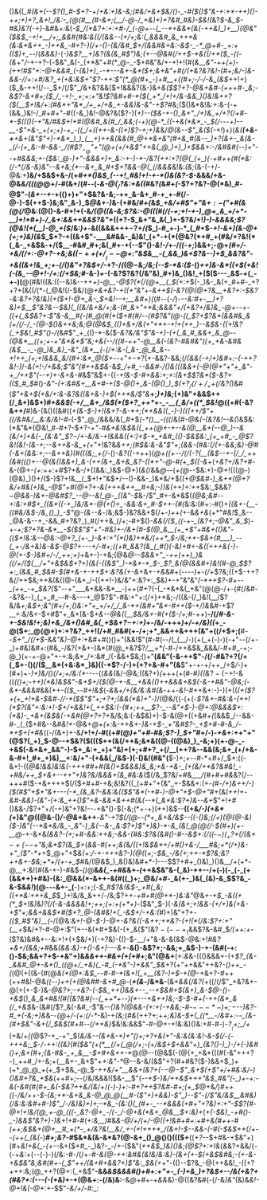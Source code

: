 ()&((*_#(&+(--$?()_#-$+?-*+/_+&:+)&-&;(#&/+&+$&/()-_-#($()$"&-+:+*-++)()-++;+)+?_&+!_/&:-_(@(#__(#-&+;(__/-@-/_+&)+)+?&#_#&)-$&!(_&?_$-&_$-#&)&?(-+)_-&#&_+:_&(*-$_/(*&?+:+:+#-/_(-@+--(_--*+&&*(&(-++&)_)+__)(@&"($&$_-+!+__/+;_&&#(#&:&((/(&&--(+/+;&:(_&&&#_&_++*&(&:&*&++_-)++&_-#+?-)(/+-()-(&/&#_$+/(&&#&+&:-_&$-_-*_@+#-_+:+(($_)+_-*-/(_&&&)-_(*-)&_$?__+)&?(&(&_#$"_)&;(+--_@&#(/+_+$-*&((/+*($_-((-(&*+"_/_-+-+?-(_-_$&"_&(-_(+*&"+#(*_@-_-$+#&"&/+-+!+!(#(*_&__&"-++(+)-(_++!_#$"+:-@+&&#_(-(&)+)_--*---&+-&*($+;&+&"+#(/($+$&?&?&!-_(#+;&/-)&-&&-/_/+:+#_/&?_+(+&:&$+"$?-++:$"(*_@(#+_-)+#__+((#+;-/-/-&_(&$+*+!+)($_&-++!(/--_$+/(/$"_/&+&?&&($+!&&&?(&-)&+_&($$?+?-@&+&#-(+++#-_&;-&$?-&+#+;($_/_-+!-_+;+:+"&!$?&#+#-*($(_+*_/+!+/&-&&_)()&!&++?($(__$+!&/+:(#&*+"&*_/+_+/+&_+-&&)&-&"-+$?_#&;($()&*&!&:+:&-(-+(&&_)&!-/_#+#+"-#((-&_)&!-@&?&($?-)(*+)--($&-+-()_&+"_/+)&_+/+?(/+#-*-$((()(-+"&/_#&$+!+#(@&#_&(#_/_&&;(-+)(@-*_((-+&(*&*_-_$(/---_+)--__-_$"+&-_+(+;+)-+_-((_/+((++-&-((+)$?-_+;+)&*&/_@(&--$"_&($(-+!_)+)(*_&(__(+&-+__+&+(&"$"+)-*&*_)_)_(__+)++&(&&(#_@+*&+&"(#+&_#(&--_)+?(&+-_&(&-_(/-(+_&:-#-&&-_/(#$?_$_-_@$"+"(@+(+/+&$"++&(_@_)+)_)+$&&+:-/&#&#(--)+"--+#&&&;+-($&:_@-)+"-&&&+)+_&:-+-)-*-/&?(++:+?(@(_(+_)(-+#++(#(*&:(/-*(/&-&)&"--&+&;(*--&+_&_#+$+?&&-@(_(/&&&*&!&:_(&;_(&-(-+/-@&:+__)&/+$&$+&-/(+_#+*()&$_(--+!_#&!+!-+-*()&(&?-$-_&&&/+&-@&_&/(((@_@+/-#(&+/(#--(-_&-@($_/$?&:+&((_#&?_(_&_#+(_-$?+?&?-@(*&)_#-@$"-$($_&+--+-_+(()+)+"+$&?&-&;-++_&-&+_#-+_+-#(/-@-)-$(++$-)&;&"_&-)_$_@&+-)_&-(+#&/_#+(_&_$_+&/+#$"+"&$+:-($"+#(&(@(/_@&:(@()-&-#+!+(-&_/(@((&-&;$?&:-@(((#(/(-+;+!-+-)_@+_&_+/+*-__)+!+#+)-/_&+:&&++&&$?&"_$+((+$?-$_&+"&_&(_)+-$?&/+!_)-)-&&&&;$?(@&!(*(__)-@_+($_/&:_)+-_&((&&&++$+-$?+/_(_$_)-#_+-)-*_(_#+$-*+!-&+)(&-*_@+(+;+)&)(&_$_$+?-+((&+$"-___&#&&-_&)&!_(+*-+(*(@&?(*+#_+(#&/+?&!(*(_&-_+&$&_-_+/($__-#&#_#+;&(_#+-+(--$"()_-&!-/_+_-_/_((-+;_)&&+;-@+_(#+/-+&/(/+:-@+?-+&;&$((-++(+/__(--@+:$"&$&__-(_&&_)&+$?&--)+$_&&?&"-+&((&+!&_+;+-(/()&"+?&$+/_-+?-/_(_$(@-$&;_/&;(--$-*&:($-_()_++)&-&*((+$(+&!(-(&_--@+!-/+:(/+$&;_#-&-)_+_-(-&?$?&?(/&"&)_#+)&_()&!_+($($---_&$-+(_-+-)(__@(#&!((&:((--&)&--++*+)-@__-@$?(*(/(@+__(_$(*+:+$(-_)&-_&(+_#+#-_+?+?+(&((/(*-(_@&!(/-$&/(@_+&+&?-+((+"&"_+-*&++$(-&?(@(@+?&__+&?+:-$&?_-&:&?+?&!&)(+($+!-@+_&-_$+_&!--+;__&#+)(*(#--(_-/_)-*--&:_#_+-__)+?&)+$__$"&?_&-_-$&)(_((&/&+&/+;&-(#_&+"+*&;&&&"+/(+&?+/&)&_-@+--+-((+(_&$&?+:$"&-&__#(-(#_@(#(*($+#(#_/--(#$?&"(@-((_$?+_$?&*(&&#&_&(+/(/-/_-(@-$()&+_+&;&;_@(@&$_(()+&+/&(+"+*+-+!+(++_)--&$&-((+!&?(_+$&!_#$"()-/(*&#$"_+_(()-*-&($-*&?&/&"$"&-+)-(+(_&_#_&&+_&_@--(@&*__((+;+-+"&*&+$"&;+&_$($--_/((_#-++"-@__&(-(&?-#&#&"(_(+_+&-&#&(&$__-_-@_)&_&)_-&"_(&*__(-(/+:&-(_&-_@_&_&--+!++_(+;+!&&&_&/(#+:&*_@($+*--+"+$-*$?(+-&&?-&&;(/_(&&(-+/+)&#+:-(-++?&!-)_/_-&(+!-/+&&;$"&"(#++&$&_-&_$_/+#_--&&#-/()&(((&&+(-@(@+"+"+_&"-+_/++$"(*--+)+*-&+&-#_&$"&$+-((_-+!&*-$-#+&&:+;+:(&+$$?&*($-*&?+(($_#_$_#()_-&"-(+:&#&*+__&+#-+($-@()+_&-(@()_)_$($+?_/(/+/_++$(/&?(*_)&#(*$"+&+$(+&/+:&-&?&_((&+_&-)+$(++*&/$"&*__+;_)+)&;_(+)&"+&&$++(/_&+)&$+)_#+&&$(-+/__&+_/&$(*($+?_++*+-_-__(_&/+((*_$&!_@((+#(-&?&++/___#_)&-(&()((&#((_+(&-$-)+!(&+?-&-*+;(*+&&((_-)-)(((++/$"_+_((/&#&/__&:&/&!-#-_(-$"_@_/&&&/&(_#+$_(-*()__-(((_/&(_#-@&(-(&?&!--&(_)&$&:(*&"&*(@&!_#-#+?-$+?-*+"-#&+&!&$&((_++(@+-+--&(@__&+(--@_)--&(&/+)+&(-_(&:&"_$$?-$_/+-&/&-+!&_&&((+:_)+$-*_+&#_(()-$&$&:_(+_+#_-_@$?&!_(&!_-(&-_+;--&++&-&_+(*+"+!&?&*&++;(#_$&:&-&"$"+;_(&&-(_#&:(/(+-&&;&)-@_#(-&+(&&:+;_--&++&)(#(((_&;_+(/-*()_-&?((-+_++)(*_@+((+_--/(/(-$?($__(&_$--+-(/_/_++(&#((()+--@(&((&&+)_&-(++(&+_&+&_&?-((*+"-@-#(+_$(_(-&*+(_+&?+/&?+#_-&-(@+-_(+:_++:+#$?+&-/+((&&:_)&$-@+)(_&(_/&&_@-_-(_+(@-_-$&:+)-@+!(((@-)(@&)_)()+/($-)$?+!&__(_$+!+"&$+/--()-&&-_)&*&/+$((+*_@_$&#-)_&+*(@+?&/+#&(+)&_-@$"+#(@+?+-_&(+++&++__#_+&;-)_)&(_++)+:+*+$&:_$&&$?-$_@&&-)&+-@&#$?_--@--&!_@-_((&"-$_&-/$"_#+-&*&$(*(@&;&#--+:&:+#_$+_((&*((-+_)&/&*-@(+()+_-&&:&+_#-$++_-(#(*&:&:(#+:-#()+_((&+-(__-((#&/&$-/&_()_)_-$"_@_-(&--&_-/&;&$-)&?&&+$(/+-_)++(_+-&*_&+_&*($+*$"_#&!_$_&--_@&-&--+_-&&_#+?&?_)_#(/++&_(/+;-#+$()-_&&(/($_((-+-_(&?+;-@&"_&_$_)-+-*+;$?+?&-&*__-$($$"$"+"-#&)_+-/&+(#-$(@_&__(+_+$"+#_&+(()&"-(($+!&:&--@&:-@+?_(+-_)-&+:+"(*()&)+*&/(++*_$-/&;++-$&+(#___)_--(_+-/&+&)&-&$-@$?+---+/-#+;((+#_&&?(&_(_#()(-&)+#+-&((+++&(-)-@(+-$-)&#+/-/_++;+)+*&+-)-+&;(@&*_@--_$&&+"_-++(++)_)&((/+/($(__/+"+&_$&$+?+)(&(-(_(&$"_)-*&*-*_$-_$?_&(@(&&#+)&!(#-@_$$?+:_(&&_#_$&#-$(#+&-+-++$+:&?&(+-&*+&+_-+&_&#+(-*---)_+_-(/+*$?&;((+$-++?&_(/_++$&;++&(&((@-(&+_/-((++!-)&/&"+:&?+:_$&)+-+"&"&"_(-*++$?-#+--_(++_-+_$&?(_$"--+"___&+&&-&*__-)++(#+?(-(_-*&*&(_+&"(@(@-/+-(#(/&#--&?&--)_(_+_#_--#-&---+_@$?$"-#&:+"+:(/+)+*&;-/((&-(/_)&!(__/$?&/&*+;&$+;&"(#+/+;()&:+"+_+/+/_/_&-*+(&#+"&*-#++($_-_+_/_)&*&#-+$?__+:&/&+-$+#$"+_&+(&-$_+&--@&((__$&/&+-#(+($-/+;_#-++)__-/(/_#-&-+-$&!&!+;&)+&_/&+()&#_&(_+$&+$?-$+:+)_+-/&/-+++_)+/-*+/&)(*(_+_-@($+;_@(@+)+:+?&?_++!(/+#_#&#(+-/+;+*_&&++&+++(&"+((/+$+;(__#--_$+"_/(/+$-_&_&"&)-@+:_+&#+#()()+"(&&!$"(#-#(--/(_(__/-)(+(_+(-)-)(-+"--(/+-_)+#&)&#+:(#&_-/&?(+&+-)&*(#(@_+&?$?_/__+*(-_#-/++&$&_&&&/-#+#_-+;-@_)(+-+-@+"+-+:&;&*_/+:&#_/(-&&+$&;()+"__(_&_&"(-&-++$"-/(/-#&?+?(/+(_$+-()(/($__&*(+&:&*_)&)((-*$?-/-)+(+?+&-#+"(&__$"+-+-+/++_/+$_/-)+_(#+)+-_)+)&/()(/+;+/&:(*--_--((_&&_(&/-@&;((&?+)_(_+++(+(#-#_)((&_$?-(-$+!-&((_(()+;-++)(*&)&$&"-&+$+/($(@-+-&__+&&(()++&&&+&$(-&-+#&"-@&;(_-_&*-&&_&#&&(++_-(($_--#+!&$_(-*&*&_+/+(&/&:&#(&_-++-_&!-#_++&+:-)-)(+((_(+($?+(+_+!+&-$&#-/___/-*($$"$"+;+?+;(&&_(*&)+"-)_/(@&/((-(+(-*$?&+-#&:&-(*+!(*$?(_&"+:&:+!-$+/+&&!+(_++$&:(-(#+;++__$?-_--&"+$-)-@+:_@&&&$+:(*&)-_+&+(&$&(-+&#(@+?+?+*&/&;&:(-&$&)+)-$-&(@+((+&#+*(*(&&$_/--&&-#-_(_($+#&--&_#&!+_-@&+_@+(+:_&-*++&+-)&-+$-_+"&#$?-_+$+#-#-&_/-*+$+(+#&*((-/(&+)+-&__/+!+/-#((+#(@_)+"+#-#&;$?-)_$+"_#+/-)-*+&+:+*+"+"(@$?(_+)_$-@--+$&?($((($++(&(/++&;&*&((@-((@&)_)_-&;+)(+-@-_-+&$(-&+&+_&&"-)-$+_&:+_+)+"&)+(+;+#+?_+(/__(++?&--&&(&;&+_(+/+&-&-#+!_#+_+)&)__+:&/+"-(+&&(_/&$-)(-()&!(#&"(__$-)+;+--#-*+#+/_$+:((-&+!-((*_@&!&&_)&!&(_-++____+#_#+#(&()+$&&&)&_&;+&-+&-_(+(&/+*&?&#&!_-+#&/++_$+_&_+--$+$+"+)&?&/&&&+(&_#&:&*($(/&_$?&/+#&*___/(#+#+#&*&?(/--+++#($-+&++++$(/($+#+#-+&;&!&?((_(+#+"+(&"_+-$&&+:(+_-(#-/+)&++/___-_)($(#$"+$+"&+---(-*_(&_&?-&&:&(($$"&*(-+#-)-@+"+$-@+"_#+(&(+*+!+-&#-&&)-(&"-(+:&_++()$"+&-&&+&++#(&(--*(_&*&:$?+)&--&+*$"+!+#()&&-/$?+"+/(-+)&"+?&!--_-_+&"()-$(-&;(*+-+)(*+)&$--__((+&_/-)(+&*(+_)&"_@_((@&-()_/-@&_+&++__-*&"_-+?_$(/(@--(*+_&+&/&$--((-_()&;(/+)(@(@-&_)($-)&"(--*&*&/&_-_&"-)_&(--&-_&:$?+)$"+)&)-*-&_(&!_@(@(/-$(#+)(+-__@-*+-&+&_(&&?-(+;+#-&&:++&;-&&-(#&:$?&(&#()-#--&$+:(/((-$-)(_+?+$(/(&+$-+(--$+"&;&*$?(&_$+_(_&&-#(++;&(_&_/((+!&$&*+/+#()+&-/___#&;+*(/+)&-+"_($"-*+_+$_@+"+$_&(_+:_/-+-++$+$&?-)(@(_(_+;-$&_-/&(+;++-*$?&;&?++&+-$&;+*+/(+-+_$_#&/(@&$_)_&()&)&#+*-)---$$?+#+_()&)_)()&__/+(+*-@__+:&!(#(&-+-)-#&$_-()_@__&*&(_-+#&*&+_-(_++&$&"&-(_&)-++--/+(-)(-_(-_(+(&&*+)+#&)-(&:_@&&(*-&++-&(#((_)+;_@&/+#-_&(+-_)&(_(&)-&_$$?&_-&-$&_&!_)(@_---_&+-_(__-)+:+;(-_$_#$?&!&$-_+#(_&;((+*&:+*+&_$_$_)+!&/&_&++/-/&;$?++_-+#+#(@+*-)&:&"_@&_+-+$_-&((+(*_$+!&)_&_)$?(/($-&-&&&&!+;+*+;(*+:+(+*+)-_($&"_$-)(_-&(&+;+!&&-(+/+)&(+&-$+$$"+;&&+&&$+#($+?_@-(&#&!+(_-&$+/-+&:(#_)+)&"+?+_-(($_#$"&)__(-_/(@&:&_+!-@-$-)-@+-&?&((-&++;+*&?-(+!(*(/&:$?+:+"(__$+$_$&/+?-#-@+:$"(+--&(+#+$&(-(+_&($"(&$?-(--+_($&&$?&-&#_$_/(++:+-_($?&)&#&+--&:+!+(+$&/+)(-+?&)-(()-$-__/+"&-&-&(&$-@&:+!_#&?+&+/(&&;+#_&&_(&&:&)-+()-&+)-*-*-&+_-__&()-&$?+;-&&;+_&$-)-+-(&#(-+:()-$&;&&+?+$-+&"+)&_&&++-#&$+(+(+$_#+;&"(@&+__(_+:&_&-((()&&&+-(+*$?_(&-_&&#_@+-&*()_((@+/_+&)(_-#_(-*&"-)+&&"_$&*+?(*+"+*+&&"++&?-*()++_-(*(@(+((&-(#(@_&(*(@+:&$_--#-#-*(&+!(_+__(&?-)+$-+(@_-+&+?-#++(++#&!-@&*((-_-)++(+(@&#_#-&+#_@-*(___+(&_-/&*&__-(&+_&&(/&?(_+((/(/$"_+&?&+-@(+(+-$-)&*-@&?+;-+&?-(-$&_++()&&+--_--+$&#+$(&+)_&-$_@-_()-*_+&$()_&_&+#&!(#((&?&#(--(_++*+--)(*---+&++)&;-$-$-#+(-++(&*_&(/_+&$_&-(&#(/$?_&(-&#_-$"&--*()&?(@&&-(+:_+(-+&&;-#-$---*-)+;-$--_)&?-#_+(-&;+)&*&-_-(@+/-(+:(/-*_-&)-+_(&;_(_#&_(++?+;+*+;&)_&-$+(_((*__-/&#+:--_(&-(#+$&"_-&+(/_$&$(#+#--(/++&*_)_$&!&:&&$"-#-@+-+!&:&)()&:+#-#-)-*$?__($+;_/+*(+&/+_((_@$?-+_-+"_$(*&/&--(&+&-+)+"()+;+?+*_&(*+"-*&:&(&:&!-&-$(/-(-+++&;_$-/-++:((&)(#($&"(+(*__(/+(_@(/+;-(+/&$+$+&&"+)_(&?()-)_)-/+(-)&#()+;&+(#+;(&-#&-_+_&__-$+#+&++-*_@(@--(@&$(-(@(+_+&*(((#(-&"+++?-)_++#_/+-&;+(__&+-_&+$"+_+:&"-*_@--&-&/(&$"+?(#+#&?($-)&&+$_)+(+*_@_@_+(+_$+$&_-@_$-_++&/+"__&&+(&?+(-$-@-$$"_&+$(+$"+/+#&:&/-)()&#+?&_+$&_(++#+;--(/&/&&&!($&-__$"(-_-+$-)&/++&$+++"&$_#&"(-_)+-+:-&(-&#(#(#+_&(-$&?++&/(&_/+/_(-)-)+:-#+?++$?&#-#+;(+_$_@+&_/_)_#++((-/&/+_+*-$-(&;+*-&+&_&-@_@_@(__#-($"+)+&&)-_$"_)--$"_-(/$"&/&$__&#&)(/&:&:&#+#-)$"_/-/&)&)+)+;-*&_-(&:()(_(#+-_--*&&&(+#+"+?&)+:+"-$$?(#-@+!+!&/(@_+-@_(((-_&?-@+_-/(-_/-@+&(*&+_@&__$+:_&_)+*(*+(-$&)_-+#()-_-)&&$"&?+)-)&*+!+#-#(_+:&__)_#&*&_-@_/+/_(+/-@((+!&#+#+:+#+&(#++-#(++;&$&+(@+__#_+(*-_+/&?&!__&/_+-(+!+++*_/(&+!-$--&&-(-#(-_$&$++(/+--(++(_(&(*-)___#+;&?-#_$&*&(&-&*&?(@-&+_()_@()()((($+__((_+?-_-$+#&-+$&"+)(#+*&!_+_&(_-(+*--&+($+#_-_)&?-_-/+-($&"(*_++_&$_)&)()&;(@$?+:+!&*(*&*&?+&&/(-(-+_&:_+(--$($-)-)(/&:-#_-_/(/+*-#-&(@-++:&#&(&!&/&:&)-(&+(+-$(+&$&#&;-_(+-&-+&$&"&;&#(#+-(_$"_++/(_&_+#+&&?+)$"&:_$&(+*+"-(()--$?&_-@(++&&!_-((+?+++:&;(@_++?(@+:(_+&$"__-&&_&$&&&#()+#+:+"+-_(-)+&_)+?&$+--/&(+&$?+$(#&?+:(*---*(-(+&)_+-+(@&*+:-*(/&)&:__-&_@+#_+-+_&&_&)-@((&?&#(-(/-&_)&"_(&)&_&!-@+!&(-@+:+_-$$"_-&/+/-#_:_:
